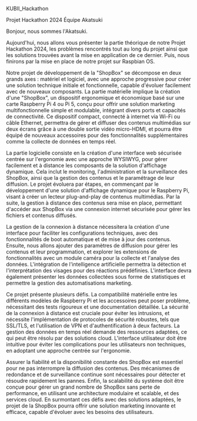 KUBII_Hackathon

Projet Hackathon 2024 Équipe Akatsuki

Bonjour, nous sommes l'Akatsuki.

Aujourd'hui, nous allons vous présenter la partie théorique de notre Projet Hackathon 2024, les problèmes rencontrés tout au long du projet ainsi que les solutions trouvées avant la mise en application de ce dernier. Puis, nous finirons par la mise en place de notre projet sur Raspbian OS.

Notre projet de développement de la "ShopBox" se décompose en deux grands axes : matériel et logiciel, avec une approche progressive pour créer une solution technique initiale et fonctionnelle, capable d'évoluer facilement avec de nouveaux composants. La partie matérielle implique la création d'une "ShopBox", un dispositif ergonomique et économique basé sur une carte Raspberry Pi 4 ou Pi 5, conçu pour offrir une solution marketing multifonctionnelle simple et modulable, intégrant divers ports et capacités de connectivité. Ce dispositif compact, connecté à internet via Wi-Fi ou câble Ethernet, permettra de gérer et diffuser des contenus multimédias sur deux écrans grâce à une double sortie vidéo micro-HDMI, et pourra être équipé de nouveaux accessoires pour des fonctionnalités supplémentaires comme la collecte de données en temps réel.

La partie logicielle consiste en la création d'une interface web sécurisée centrée sur l'ergonomie avec une approche WYSIWYG, pour gérer facilement et à distance les composants de la solution d'affichage dynamique. Cela inclut le monitoring, l'administration et la surveillance des ShopBox, ainsi que la gestion des contenus et le paramétrage de leur diffusion. Le projet évoluera par étapes, en commençant par le développement d'une solution d'affichage dynamique pour le Raspberry Pi, visant à créer un lecteur plug-and-play de contenus multimédias. Par la suite, la gestion à distance des contenus sera mise en place, permettant d'accéder aux ShopBox via une connexion internet sécurisée pour gérer les fichiers et contenus diffusés.

La gestion de la connexion à distance nécessitera la création d'une interface pour faciliter les configurations techniques, avec des fonctionnalités de boot automatique et de mise à jour des contenus. Ensuite, nous allons ajouter des paramètres de diffusion pour gérer les contenus et leur programmation, et explorer les extensions de fonctionnalités avec un module caméra pour la collecte et l'analyse des données. L'intégration de l'intelligence artificielle permettra la détection et l'interprétation des visages pour des réactions prédéfinies. L'interface devra également présenter les données collectées sous forme de statistiques et permettre la gestion des automatisations marketing.

Ce projet présente plusieurs défis. La compatibilité matérielle entre les différents modèles de Raspberry Pi et les accessoires peut poser problème, nécessitant des tests rigoureux et une documentation détaillée. La sécurité de la connexion à distance est cruciale pour éviter les intrusions, et nécessite l'implémentation de protocoles de sécurité robustes, tels que SSL/TLS, et l'utilisation de VPN et d'authentification à deux facteurs. La gestion des données en temps réel demande des ressources adaptées, ce qui peut être résolu par des solutions cloud. L'interface utilisateur doit être intuitive pour éviter les complications pour les utilisateurs non techniques, en adoptant une approche centrée sur l'ergonomie.

Assurer la fiabilité et la disponibilité constante des ShopBox est essentiel pour ne pas interrompre la diffusion des contenus. Des mécanismes de redondance et de surveillance continue sont nécessaires pour détecter et résoudre rapidement les pannes. Enfin, la scalabilité du système doit être conçue pour gérer un grand nombre de ShopBox sans perte de performance, en utilisant une architecture modulaire et scalable, et des services cloud. En surmontant ces défis avec des solutions adaptées, le projet de la ShopBox pourra offrir une solution marketing innovante et efficace, capable d'évoluer avec les besoins des utilisateurs.